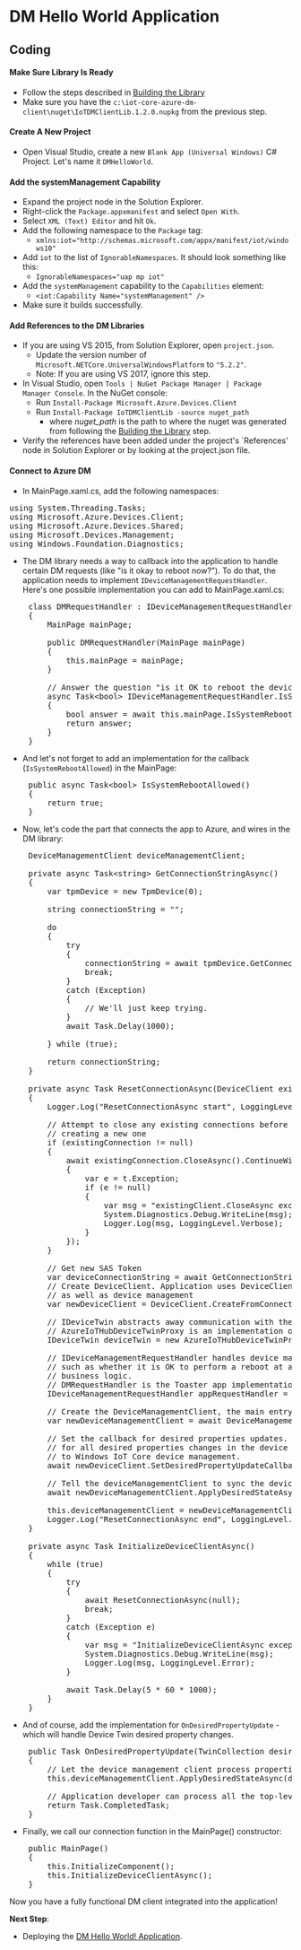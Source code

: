# DM Hello World Application
## Coding


#### Make Sure Library Is Ready
- Follow the steps described in [Building the Library](building-the-library.md)
- Make sure you have the `c:\iot-core-azure-dm-client\nuget\IoTDMClientLib.1.2.0.nupkg` from the previous step.

#### Create A New Project
- Open Visual Studio, create a new `Blank App (Universal Windows)` C# Project. Let's name it `DMHelloWorld`.

#### Add the systemManagement Capability
- Expand the project node in the Solution Explorer.
- Right-click the `Package.appxmanifest` and select `Open With`.
- Select `XML (Text) Editor` and hit `Ok`.
- Add the following namespace to the `Package` tag:
  - `xmlns:iot="http://schemas.microsoft.com/appx/manifest/iot/windows10"`
- Add `iot` to the list of `IgnorableNamespaces`. It should look something like this:
  - `IgnorableNamespaces="uap mp iot"`
- Add the `systemManagement` capability to the `Capabilities` element:
  - `<iot:Capability Name="systemManagement" />`
- Make sure it builds successfully.

#### Add References to the DM Libraries
- If you are using VS 2015, from Solution Explorer, open `project.json`.
  - Update the version number of `Microsoft.NETCore.UniversalWindowsPlatform` to `"5.2.2"`.
  - Note: If you are using VS 2017, ignore this step.
- In Visual Studio, open `Tools | NuGet Package Manager | Package Manager Console`. In the NuGet console:
  - Run `Install-Package Microsoft.Azure.Devices.Client`
  - Run `Install-Package IoTDMClientLib -source nuget_path`
      - where <i>nuget_path</i> is the path to where the nuget was generated from following the [Building the Library](building-the-library.md) step.
- Verify the references have been added under the project's `References' node in Solution Explorer or by looking at the project.json file.

#### Connect to Azure DM

- In MainPage.xaml.cs, add the following namespaces:
<pre>
using System.Threading.Tasks;
using Microsoft.Azure.Devices.Client;
using Microsoft.Azure.Devices.Shared;
using Microsoft.Devices.Management;
using Windows.Foundation.Diagnostics;
</pre>

- The DM library needs a way to callback into the application to handle certain DM requests (like "is it okay to reboot now?"). 
  To do that, the application needs to implement `IDeviceManagementRequestHandler`. Here's one possible implementation you can add to MainPage.xaml.cs:

<pre>
    class DMRequestHandler : IDeviceManagementRequestHandler
    {
        MainPage mainPage;

        public DMRequestHandler(MainPage mainPage)
        {
            this.mainPage = mainPage;
        }

        // Answer the question "is it OK to reboot the device"
        async Task&lt;bool&gt; IDeviceManagementRequestHandler.IsSystemRebootAllowed()
        {
            bool answer = await this.mainPage.IsSystemRebootAllowed();
            return answer;
        }
    }
</pre>

- And let's not forget to add an implementation for the callback (`IsSystemRebootAllowed`) in the MainPage:

<pre>
    public async Task&lt;bool&gt; IsSystemRebootAllowed()
    {
        return true;
    }
</pre>

- Now, let's code the part that connects the app to Azure, and wires in the DM library:

<pre>
    DeviceManagementClient deviceManagementClient;

    private async Task&lt;string&gt; GetConnectionStringAsync()
    {
        var tpmDevice = new TpmDevice(0);

        string connectionString = "";

        do
        {
            try
            {
                connectionString = await tpmDevice.GetConnectionStringAsync();
                break;
            }
            catch (Exception)
            {
                // We'll just keep trying.
            }
            await Task.Delay(1000);

        } while (true);

        return connectionString;
    }

    private async Task ResetConnectionAsync(DeviceClient existingConnection)
    {
        Logger.Log("ResetConnectionAsync start", LoggingLevel.Verbose);

        // Attempt to close any existing connections before
        // creating a new one
        if (existingConnection != null)
        {
            await existingConnection.CloseAsync().ContinueWith((t) =>
            {
                var e = t.Exception;
                if (e != null)
                {
                    var msg = "existingClient.CloseAsync exception: " + e.Message + "\n" + e.StackTrace;
                    System.Diagnostics.Debug.WriteLine(msg);
                    Logger.Log(msg, LoggingLevel.Verbose);
                }
            });
        }

        // Get new SAS Token
        var deviceConnectionString = await GetConnectionStringAsync();
        // Create DeviceClient. Application uses DeviceClient for telemetry messages, device twin
        // as well as device management
        var newDeviceClient = DeviceClient.CreateFromConnectionString(deviceConnectionString, TransportType.Mqtt);

        // IDeviceTwin abstracts away communication with the back-end.
        // AzureIoTHubDeviceTwinProxy is an implementation of Azure IoT Hub
        IDeviceTwin deviceTwin = new AzureIoTHubDeviceTwinProxy(newDeviceClient, ResetConnectionAsync, Logger.Log);

        // IDeviceManagementRequestHandler handles device management-specific requests to the app,
        // such as whether it is OK to perform a reboot at any givem moment, according to the app 
        // business logic.
        // DMRequestHandler is the Toaster app implementation of the interface
        IDeviceManagementRequestHandler appRequestHandler = new DMRequestHandler(this);

        // Create the DeviceManagementClient, the main entry point into device management
        var newDeviceManagementClient = await DeviceManagementClient.CreateAsync(deviceTwin, appRequestHandler);

        // Set the callback for desired properties updates. The callback will be invoked
        // for all desired properties changes in the device twin -- including those specific 
        // to Windows IoT Core device management.
        await newDeviceClient.SetDesiredPropertyUpdateCallbackAsync(OnDesiredPropertyUpdate, null);

        // Tell the deviceManagementClient to sync the device with the current desired state.
        await newDeviceManagementClient.ApplyDesiredStateAsync();

        this.deviceManagementClient = newDeviceManagementClient;
        Logger.Log("ResetConnectionAsync end", LoggingLevel.Verbose);
    }

    private async Task InitializeDeviceClientAsync()
    {
        while (true)
        {
            try
            {
                await ResetConnectionAsync(null);
                break;
            }
            catch (Exception e)
            {
                var msg = "InitializeDeviceClientAsync exception: " + e.Message + "\n" + e.StackTrace;
                System.Diagnostics.Debug.WriteLine(msg);
                Logger.Log(msg, LoggingLevel.Error);
            }

            await Task.Delay(5 * 60 * 1000);
        }
    }
</pre>

  - And of course, add the implementation for `OnDesiredPropertyUpdate` - which will handle Device Twin desired property changes.

<pre>
    public Task OnDesiredPropertyUpdate(TwinCollection desiredProperties, object userContext)
    {
        // Let the device management client process properties specific to device management
        this.deviceManagementClient.ApplyDesiredStateAsync(desiredProperties);

        // Application developer can process all the top-level nodes here
        return Task.CompletedTask;
    }
</pre>

- Finally, we call our connection function in the MainPage() constructor:

<pre>
    public MainPage()
    {
        this.InitializeComponent();
        this.InitializeDeviceClientAsync();
    }
</pre>

Now you have a fully functional DM client integrated into the application!

**Next Step**:

- Deploying the [DM Hello World! Application](dm-hello-world-deploying.md).
